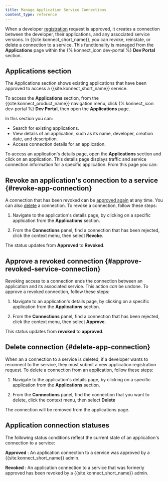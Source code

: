 ```yaml
---
title: Manage Application Service Connections
content_type: reference
---
```


When a developer
[registration](/konnect/dev-portal/applications/dev-reg-app-service) request is approved, it creates a connection between
the developer, their applications, and any associated service versions. In {{site.konnect_short_name}}, you can revoke, reinstate, or delete a connection to a service. This functionality is managed from the **Applications** page within the {% konnect_icon dev-portal %} **Dev Portal** section. 

## Applications section

The Applications section shows existing applications that have been approved to access a {{site.konnect_short_name}} service.

To access the **Applications** section, from the {{site.konnect_product_name}} navigation menu, click {% konnect_icon dev-portal %} **Dev Portal**, then open the **Applications** page.

In this section you can: 

- Search for existing applications.
- View details of an application, such as its name, developer, creation date, and description.
- Access connection details for an application. 

To access an application's details page, open the **Applications** section and click on an application. This details page displays traffic and service connection information for a specific application. From this page you can:

## Revoke an application's connection to a service {#revoke-app-connection}

A connection that has been revoked can be
[approved again](#approve-revoked-service-connection) at any time. You can also
[delete](#delete-app-connection) a connection. 
To revoke a connection, follow these steps: 

1. Navigate to the application's details page, by clicking on a specific application from the **Applications** section. 

2. From the **Connections** panel, find a connection that has been rejected, click the context menu, then select **Revoke**.

The status updates from **Approved** to **Revoked**.

## Approve a revoked connection {#approve-revoked-service-connection}

Revoking access to a connection ends the connection between an application and its associated service. This action _can_ be undone.
To approve a revoked connection, follow these steps: 

1. Navigate to an application's details page, by clicking on a specific application from the **Applications** section. 

2. From the **Connections** panel, find a connection that has been rejected, click the
context menu, then select **Approve**. 

This status updates from **revoked** to **approved**.

## Delete connection {#delete-app-connection}

When an a connection to a service is deleted, if a developer wants to reconnect to the service, they must submit a new application registration request. 
To delete a connection from an application, follow these steps: 

1. Navigate to the application's details page, by clicking on a specific application from the **Applications** section. 

2. From the **Connections** panel, find the connection that you want to delete, click the context menu, then select **Delete** 

The connection will be removed from the applications page. 

## Application connection statuses

The following status conditions reflect the current state of an application's connection to a service:

**Approved**
: An application connection to a service was approved by a {{site.konnect_short_name}} admin.

**Revoked**
: An application connection to a service that was formerly approved has been revoked by a
{{site.konnect_short_name}} admin.
